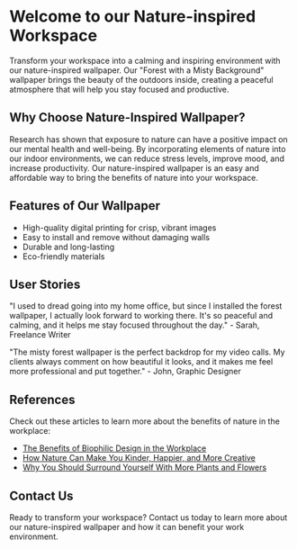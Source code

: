 <!--font:Lato-->

# Welcome to our Nature-inspired Workspace

Transform your workspace into a calming and inspiring environment with our nature-inspired wallpaper. Our "Forest with a Misty Background" wallpaper brings the beauty of the outdoors inside, creating a peaceful atmosphere that will help you stay focused and productive.

## Why Choose Nature-Inspired Wallpaper?

Research has shown that exposure to nature can have a positive impact on our mental health and well-being. By incorporating elements of nature into our indoor environments, we can reduce stress levels, improve mood, and increase productivity. Our nature-inspired wallpaper is an easy and affordable way to bring the benefits of nature into your workspace.

## Features of Our Wallpaper

- High-quality digital printing for crisp, vibrant images
- Easy to install and remove without damaging walls
- Durable and long-lasting
- Eco-friendly materials

## User Stories

"I used to dread going into my home office, but since I installed the forest wallpaper, I actually look forward to working there. It's so peaceful and calming, and it helps me stay focused throughout the day." - Sarah, Freelance Writer

"The misty forest wallpaper is the perfect backdrop for my video calls. My clients always comment on how beautiful it looks, and it makes me feel more professional and put together." - John, Graphic Designer

## References

Check out these articles to learn more about the benefits of nature in the workplace:

- [The Benefits of Biophilic Design in the Workplace](#)
- [How Nature Can Make You Kinder, Happier, and More Creative](#)
- [Why You Should Surround Yourself With More Plants and Flowers](#)

## Contact Us

Ready to transform your workspace? Contact us today to learn more about our nature-inspired wallpaper and how it can benefit your work environment.

<!--

Write me content for website with wallpaper which alt text is:

"A forest with a misty background"

The name/title of the page should not be 1:1 copy of the alt text but rather a real content of the website which is using this wallpaper.

- Use markdown format 
- Start with heading
- Heading should be short and concise
- The content should look like a real website 
- The website should not be about the wallpaper, wallpaper is just a related background
- Heading should be contain work "wallpaper" or "background"
- Include real sections like references, contact, user stories, etc. use things relevant to the page purpose.
- Feel free to use structure like headings, bullets, numbering, blockquotes, paragraphs, horizontal lines, etc.
- You can use formatting like bold or _italic_
- You can include UTF-8 emojis
- Links should be only #hash anchors (and you can refer to the document itself)
- Do not include images


---


# Welcome to our Nature-inspired Workspace

Transform your workspace into a calming and inspiring environment with our nature-inspired wallpaper. Our "Forest with a Misty Background" wallpaper brings the beauty of the outdoors inside, creating a peaceful atmosphere that will help you stay focused and productive.

## Why Choose Nature-Inspired Wallpaper?

Research has shown that exposure to nature can have a positive impact on our mental health and well-being. By incorporating elements of nature into our indoor environments, we can reduce stress levels, improve mood, and increase productivity. Our nature-inspired wallpaper is an easy and affordable way to bring the benefits of nature into your workspace.

## Features of Our Wallpaper

- High-quality digital printing for crisp, vibrant images
- Easy to install and remove without damaging walls
- Durable and long-lasting
- Eco-friendly materials

## User Stories

"I used to dread going into my home office, but since I installed the forest wallpaper, I actually look forward to working there. It's so peaceful and calming, and it helps me stay focused throughout the day." - Sarah, Freelance Writer

"The misty forest wallpaper is the perfect backdrop for my video calls. My clients always comment on how beautiful it looks, and it makes me feel more professional and put together." - John, Graphic Designer

## References

Check out these articles to learn more about the benefits of nature in the workplace:

- [The Benefits of Biophilic Design in the Workplace](#)
- [How Nature Can Make You Kinder, Happier, and More Creative](#)
- [Why You Should Surround Yourself With More Plants and Flowers](#)

## Contact Us

Ready to transform your workspace? Contact us today to learn more about our nature-inspired wallpaper and how it can benefit your work environment.


---


Write me a Google font which is best fitting for the website.

Pick from the list:
- Open Sans
- Poppins
- Montserrat
- Cinzel Decorative
- Dancing Script
- Inter
- Orbitron
- Roboto
- Creepster
- Playfair Display
- Lobster
- Lato
- Cormorant Garamond
- Exo 2
- Cabin
- Great Vibes
- Alegreya
- Cinzel
- Barlow Condensed
- Raleway
- IBM Plex Sans
- Futura


Write just the font name nothing else.


---


Lato

-->
